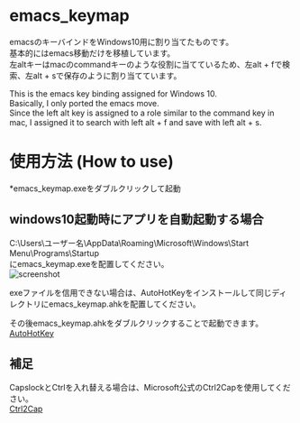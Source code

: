 # emacs_keymap
emacsのキーバインドをWindows10用に割り当てたものです。  
基本的にはemacs移動だけを移植しています。  
左altキーはmacのcommandキーのような役割に当てているため、左alt + fで検索、左alt + sで保存のように割り当てています。  

This is the emacs key binding assigned for Windows 10.  
Basically, I only ported the emacs move.  
Since the left alt key is assigned to a role similar to the command key in mac, I assigned it to search with left alt + f and save with left alt + s.  

# 使用方法 (How to use)
*emacs_keymap.exeをダブルクリックして起動
## windows10起動時にアプリを自動起動する場合
C:\Users\ユーザー名\AppData\Roaming\Microsoft\Windows\Start Menu\Programs\Startup  
にemacs_keymap.exeを配置してください。  
![screenshot](https://user-images.githubusercontent.com/52772923/81144412-f70b0f00-8fae-11ea-8125-4fdb04dab135.png)

exeファイルを信用できない場合は、AutoHotKeyをインストールして同じディレクトリにemacs_keymap.ahkを配置してください。

その後emacs_keymap.ahkをダブルクリックすることで起動できます。  
[AutoHotKey](https://www.autohotkey.com/)

## 補足
CapslockとCtrlを入れ替える場合は、Microsoft公式のCtrl2Capを使用してください。  
[Ctrl2Cap](https://docs.microsoft.com/en-us/sysinternals/downloads/ctrl2cap)
